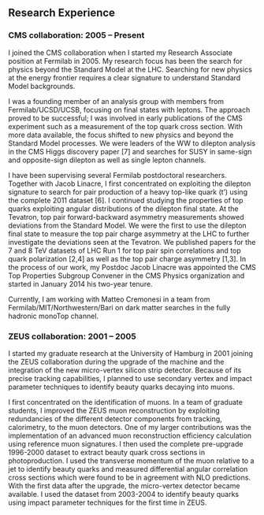 ## Research Experience

### CMS collaboration: 2005 – Present

I joined the CMS collaboration when I started my Research Associate position at Fermilab in 2005. My research focus has been the search for physics beyond the Standard Model at the LHC. Searching for new physics at the energy frontier requires a clear signature to understand Standard Model backgrounds.
 
I was a founding member of an analysis group with members from Fermilab/UCSD/UCSB, focusing on final states with leptons. The approach proved to be successful; I was involved in early publications of the CMS experiment such as a measurement of the top quark cross section. With more data available, the focus shifted to new physics and beyond the Standard Model processes. We were leaders of the WW to dilepton analysis in the CMS Higgs discovery paper [7] and searches for SUSY in same-sign and opposite-sign dilepton as well as single lepton channels.

I have been supervising several Fermilab postdoctoral researchers. Together with Jacob Linacre, I first concentrated on exploiting the dilepton signature to search for pair production of a heavy top-like quark (t’) using the complete 2011 dataset [6]. I continued studying the properties of top quarks exploiting angular distributions of the dilepton final state. At the Tevatron, top pair forward-backward asymmetry measurements showed deviations from the Standard Model. We were the first to use the dilepton final state to measure the top pair charge asymmetry at the LHC to further investigate the deviations seen at the Tevatron. We published papers for the 7 and 8 TeV datasets of LHC Run 1 for top pair spin correlations and top quark polarization [2,4] as well as the top pair charge asymmetry [1,3]. In the process of our work, my Postdoc Jacob Linacre was appointed the CMS Top Properties Subgroup Convener in the CMS Physics organization and started in January 2014 his two-year tenure.

Currently, I am working with Matteo Cremonesi in a team from Fermilab/MIT/Northwestern/Bari on dark matter searches in the fully hadronic monoTop channel. 

### ZEUS collaboration: 2001 – 2005

I started my graduate research at the University of Hamburg in 2001 joining the ZEUS collaboration during the upgrade of the machine and the integration of the new micro-vertex silicon strip detector. Because of its precise tracking capabilities, I planned to use secondary vertex and impact parameter techniques to identify beauty quarks decaying into muons.

I first concentrated on the identification of muons. In a team of graduate students, I improved the ZEUS muon reconstruction by exploiting redundancies of the different detector components from tracking, calorimetry, to the muon detectors. One of my larger contributions was the implementation of an advanced muon reconstruction efficiency calculation using reference muon signatures. I then used the complete pre-upgrade 1996-2000 dataset to extract beauty quark cross sections in photoproduction. I used the transverse momentum of the muon relative to a jet to identify beauty quarks and measured differential angular correlation cross sections which were found to be in agreement with NLO predictions. With the first data after the upgrade, the micro-vertex detector became available. I used the dataset from 2003-2004 to identify beauty quarks using impact parameter techniques for the first time in ZEUS.
